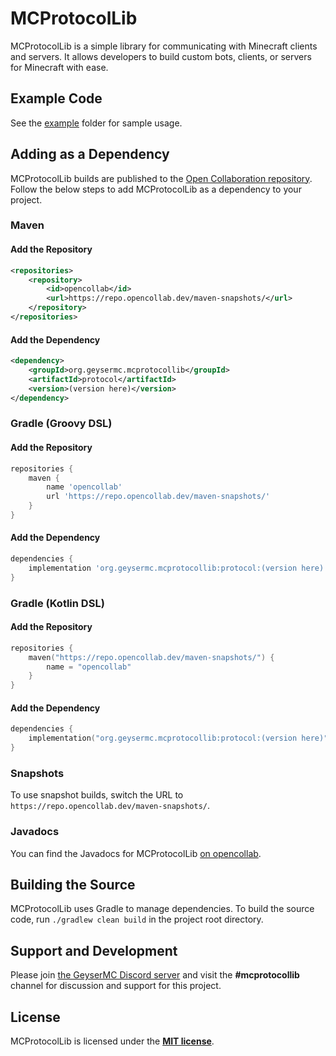 # MCProtocolLib

MCProtocolLib is a simple library for communicating with Minecraft clients and servers. It allows developers to build custom bots, clients, or servers for Minecraft with ease.

## Example Code

See the [example](https://github.com/GeyserMC/MCProtocolLib/tree/master/example/src/main/java/org/geysermc/mcprotocollib) folder for sample usage.

## Adding as a Dependency

MCProtocolLib builds are published to the [Open Collaboration repository](https://repo.opencollab.dev/#/maven-snapshots/org/geysermc/mcprotocollib/protocol).
Follow the below steps to add MCProtocolLib as a dependency to your project.

### Maven

#### Add the Repository

```xml
<repositories>
    <repository>
        <id>opencollab</id>
        <url>https://repo.opencollab.dev/maven-snapshots/</url>
    </repository>
</repositories>
```

#### Add the Dependency

```xml
<dependency>
    <groupId>org.geysermc.mcprotocollib</groupId>
    <artifactId>protocol</artifactId>
    <version>(version here)</version>
</dependency>
```

### Gradle (Groovy DSL)

#### Add the Repository

```groovy
repositories {
    maven { 
        name 'opencollab'
        url 'https://repo.opencollab.dev/maven-snapshots/'
    }
}
```

#### Add the Dependency

```groovy
dependencies {
    implementation 'org.geysermc.mcprotocollib:protocol:(version here)'
}
```

### Gradle (Kotlin DSL)

#### Add the Repository

```kotlin
repositories {
    maven("https://repo.opencollab.dev/maven-snapshots/") {
        name = "opencollab"
    }
}
```

#### Add the Dependency

```kotlin
dependencies {
    implementation("org.geysermc.mcprotocollib:protocol:(version here)")
}
```

### Snapshots

To use snapshot builds, switch the URL to `https://repo.opencollab.dev/maven-snapshots/`.

### Javadocs

You can find the Javadocs for MCProtocolLib [on opencollab](https://ci.opencollab.dev/job/GeyserMC/job/MCProtocolLib/job/master/javadoc/overview-summary.html).

## Building the Source

MCProtocolLib uses Gradle to manage dependencies. To build the source code, run `./gradlew clean build` in the project root directory.

## Support and Development

Please join [the GeyserMC Discord server](https://discord.gg/geysermc) and visit the **#mcprotocollib** channel for discussion and support for this project.

## License

MCProtocolLib is licensed under the **[MIT license](https://opensource.org/license/mit)**.
